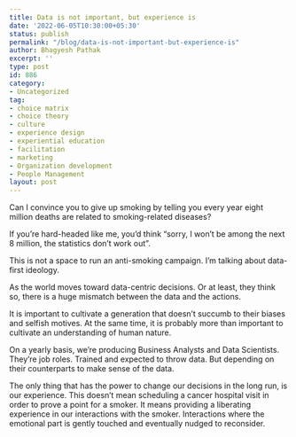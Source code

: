 ```yaml
---
title: Data is not important, but experience is
date: '2022-06-05T10:30:00+05:30'
status: publish
permalink: "/blog/data-is-not-important-but-experience-is"
author: Bhagyesh Pathak
excerpt: ''
type: post
id: 886
category:
- Uncategorized
tag:
- choice matrix
- choice theory
- culture
- experience design
- experiential education
- facilitation
- marketing
- Organization development
- People Management
layout: post
---
```


Can I convince you to give up smoking by telling you every year eight million deaths are related to smoking-related diseases?

If you’re hard-headed like me, you’d think “sorry, I won’t be among the next 8 million, the statistics don’t work out”.

This is not a space to run an anti-smoking campaign. I’m talking about data-first ideology.

As the world moves toward data-centric decisions. Or at least, they think so, there is a huge mismatch between the data and the actions.

It is important to cultivate a generation that doesn’t succumb to their biases and selfish motives. At the same time, it is probably more than important to cultivate an understanding of human nature.

On a yearly basis, we’re producing Business Analysts and Data Scientists. They’re job roles. Trained and expected to throw data. But depending on their counterparts to make sense of the data.

The only thing that has the power to change our decisions in the long run, is our experience. This doesn’t mean scheduling a cancer hospital visit in order to prove a point for a smoker. It means providing a liberating experience in our interactions with the smoker. Interactions where the emotional part is gently touched and eventually nudged to reconsider.
